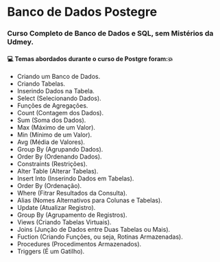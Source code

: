 # Banco de Dados Postegre
### Curso Completo de Banco de Dados e SQL, sem Mistérios da Udmey.
#### :computer: Temas abordados durante o curso de Postgre foram::boom:
- Criando um Banco de Dados.
- Criando Tabelas.
- Inserindo Dados na Tabela.
- Select (Selecionando Dados).
- Funções de Agregações.
- Count (Contagem dos Dados).
- Sum (Soma dos Dados).
- Max (Máximo de um Valor).
- Min (Mínimo de um Valor).
- Avg (Média de Valores).
- Group By (Agrupando Dados).
- Order By (Ordenando Dados).
- Constraints (Restrições).
- Alter Table (Alterar Tabelas).
- Insert Into (Inserindo Dados em Tabelas).
- Order By (Ordenação).
- Where (Fitrar Resultados da Consulta).
- Alias (Nomes Alternativos para Colunas e Tabelas).
- Update (Atualizar Registro).
- Group By (Agrupamento de Registros).
- Views (Criando Tabelas Virtuais).
- Joins (Junção de Dados entre Duas Tabelas ou Mais).
- Fuction (Criando Funções, ou seja, Rotinas Armazenadas).
- Procedures (Procedimentos Armazenados).
- Triggers (É um Gatilho).
